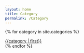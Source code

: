 ```yaml
---
layout: home
title: Category
permalink: /Category
---
```


{% for category in site.categories %}
<div class="category title">
    <a href="{{category[0] | replace: "#", "%23" }}">{{category | first}}</a> 
</div>
{% endfor %}
